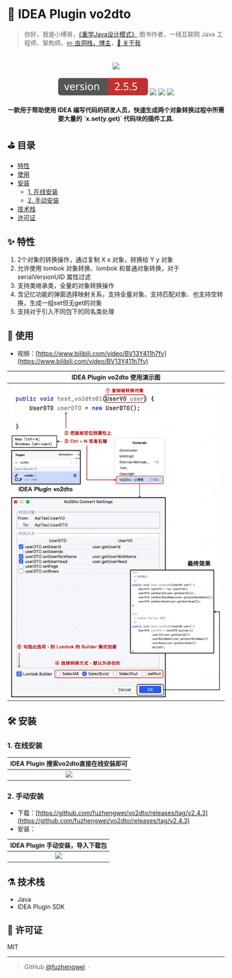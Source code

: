# :currency_exchange: IDEA Plugin vo2dto

> 你好，我是小傅哥，[《重学Java设计模式》](https://item.jd.com/13218336.html) 图书作者，一线互联网 Java 工程师、架构师。[:pencil2: 虫洞栈，博主](https://bugstack.cn)，[:memo: 关于我](https://bugstack.cn/md/other/guide-to-reading.html) 

<br/>
<div align="center">
    <a href="https://plugins.jetbrains.com/plugin/18262-vo2dto" style="text-decoration:none"><img src="https://github.com/fuzhengwei/vo2dto/blob/master/docs/_media/logo-02.png" width="128px"></a>
</div>
<br/>
<div align="center">
	<a href="https://plugins.jetbrains.com/plugin/18262-vo2dto"><img src="https://github.com/fuzhengwei/vo2dto/blob/master/docs/_media/npm-version.svg"></a>
	<a href="#"><img src="https://github.com/fuzhengwei/vo2dto/blob/master/docs/_media/npm-author.svg"></a>
	<a href="https://www.bilibili.com/video/BV13Y411h7fv"><img src="https://github.com/fuzhengwei/vo2dto/blob/master/docs/_media/npm-bilibili.svg"></a>
	<a href="#"><img src="https://github.com/fuzhengwei/vo2dto/blob/master/docs/_media/npm-idea.svg"></a>
</div>

<h4 align="center">一款用于帮助使用 IDEA 编写代码的研发人员，快速生成两个对象转换过程中所需要大量的 `x.set(y.get)` 代码块的插件工具.</h4>

## ⛳ 目录

-  [特性](https://github.com/fuzhengwei/vo2dto#sparkles-%E7%89%B9%E6%80%A7)
-  [使用]()
-  [安装](https://github.com/fuzhengwei/vo2dto#hammer_and_wrench-%E5%AE%89%E8%A3%85)
   -  [1. 在线安装](https://github.com/fuzhengwei/vo2dto#1-%E5%9C%A8%E7%BA%BF%E5%AE%89%E8%A3%85)
   -  [2. 手动安装](https://github.com/fuzhengwei/vo2dto#2-%E6%89%8B%E5%8A%A8%E5%AE%89%E8%A3%85)
-  [技术栈](https://github.com/fuzhengwei/vo2dto#alembic-%E6%8A%80%E6%9C%AF%E6%A0%88)
-  [许可证](https://github.com/fuzhengwei/vo2dto#scroll-%E8%AE%B8%E5%8F%AF%E8%AF%81)  

## :sparkles: 特性

1. 2个对象的转换操作，通过复制 X x 对象，转换给 Y y 对象
2. 允许使用 lombok 对象转换、lombok 和普通对象转换，对于 serialVersionUID 属性过滤
3. 支持类继承类，全量的对象转换操作
4. 含记忆功能的弹窗选择映射关系，支持全量对象、支持匹配对象、也支持空转换，生成一组set但无get的对象
5. 支持对于引入不同包下的同名类处理

## :hammer: 使用

- 视频：[https://www.bilibili.com/video/BV13Y411h7fv](https://www.bilibili.com/video/BV13Y411h7fv)

| IDEA Plugin vo2dto 使用演示图|
|:---:|
| ![](https://github.com/fuzhengwei/vo2dto/blob/master/docs/_media/use-demo.png) |

## :hammer_and_wrench: 安装

### 1. 在线安装

| IDEA Plugin 搜索vo2dto直接在线安装即可|
|:---:|
| ![](https://github.com/fuzhengwei/vo2dto/blob/master/docs/_media/install.png) |

### 2. 手动安装

- 下载：[https://github.com/fuzhengwei/vo2dto/releases/tag/v2.4.3](https://github.com/fuzhengwei/vo2dto/releases/tag/v2.4.3)
- 安装：

| IDEA Plugin 手动安装，导入下载包|
|:---:|
| ![](https://github.com/fuzhengwei/vo2dto/blob/master/docs/_media/install02.png) |

## :alembic: 技术栈

- Java
- IDEA Plugin SDK

## :scroll: 许可证

MIT 

---

> GitHub [@fuzhengwei](https://github.com/fuzhengwei) &nbsp;&middot;&nbsp;

